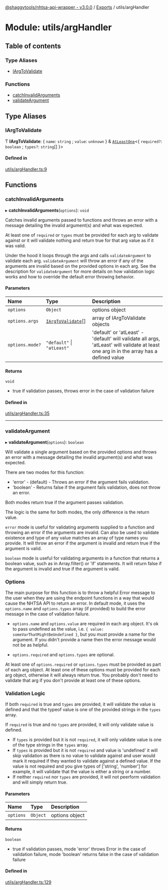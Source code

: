 [@shaggytools/nhtsa-api-wrapper - v3.0.0](../index.md) / [Exports](../modules.md) / utils/argHandler

# Module: utils/argHandler

## Table of contents

### Type Aliases

- [IArgToValidate](utils_argHandler.md#iargtovalidate)

### Functions

- [catchInvalidArguments](utils_argHandler.md#catchinvalidarguments)
- [validateArgument](utils_argHandler.md#validateargument)

## Type Aliases

### IArgToValidate

Ƭ **IArgToValidate**: { `name`: `string` ; `value`: `unknown`  } & [`AtLeastOne`](utils_types.md#atleastone)<{ `required?`: `boolean` ; `types?`: `string`[]  }\>

#### Defined in

[utils/argHandler.ts:9](https://github.com/ShaggyTech/nhtsa-api-wrapper/blob/158685c/packages/lib/src/utils/argHandler.ts#L9)

## Functions

### catchInvalidArguments

▸ **catchInvalidArguments**(`options`): `void`

Catches invalid arguments passed to functions and throws an error with a message detailing the
invalid argument(s) and what was expected.

At least one of `required` or `types` must be provided for each arg to validate against or it
will validate nothing and return true for that arg value as if it was valid.

Under the hood it loops through the args and calls `validateArgument` to validate each arg.
`validateArgument` will throw an error if any of the arguments are invalid based on the provided
options in each arg. See the description for `validateArgument` for more details on how
validation logic works and how to override the default error throwing behavior.

#### Parameters

| Name | Type | Description |
| :------ | :------ | :------ |
| `options` | `Object` | options object |
| `options.args` | [`IArgToValidate`](utils_argHandler.md#iargtovalidate)[] | array of IArgToValidate objects |
| `options.mode?` | ``"default"`` \| ``"atLeast"`` | 'default' or 'atLeast' - 'default' will validate all args, 'atLeast' will validate at least one arg in in the array has a defined value |

#### Returns

`void`

- true if validation passes, throws error in the case of validation failure

#### Defined in

[utils/argHandler.ts:35](https://github.com/ShaggyTech/nhtsa-api-wrapper/blob/158685c/packages/lib/src/utils/argHandler.ts#L35)

___

### validateArgument

▸ **validateArgument**(`options`): `boolean`

Will validate a single argument based on the provided options and throws an error with a message
detailing the invalid argument(s) and what was expected.

There are two modes for this function:
- 'error' - (default) - Throws an error if the argument fails validation.
- 'boolean' - Returns false if the argument fails validation, does not throw an error.

Both modes return true if the argument passes validation.

The logic is the same for both modes, the only difference is the return value.

`error` mode is useful for validating arguments supplied to a function and throwing an
error if the arguments are invalid. Can also be used to validate existence and type of any
value matches an array of type names you provide. It will throw an error if the argument is
invalid and return true if the argument is valid.

`boolean` mode is useful for validating arguments in a function that returns a boolean value,
such as in Array.filter() or 'if' statements. It will return false if the argument is invalid
and true if the argument is valid.

### Options

The main purpose for this function is to throw a helpful Error message to the user when they
are using the endpoint functions in a way that would cause the NHTSA API to return an error.
In default mode, it uses the `options.name` and `options.types` array (if provided) to build the
error message in the case of validation failure.

- `options.name` and `options.value` are required in each arg object. It's ok to pass undefined
as the value, i.e. `{ value: someVarThatMightBeUndefined }`, but you must provide a name for the
argument. If you didn't provide a name then the error message would not be as helpful.

- `options.required` and `options.types` are optional.

At least one of `options.required` or `options.types` must be provided as part of each arg
object. At least one of these options must be provided for each arg object, otherwise it will
always return true. You probably don't need to validate that arg if you don't provide at least
one of these options.

### Validation Logic

If both `required` is true and `types` are provided, it will validate the value is defined and
that the typeof value is one of the provided strings in the `types` array.

If `required` is true and no `types` are provided, it will only validate value is defined.

- If `types` is provided but it is not `required`, it will only validate value is one of the
type strings in the `types` array.
- If `types` is provided but it is not `required` and value is 'undefined' it will skip
validation as there is no value to validate against and user would mark it required if they
wanted to validate against a defined value. If the value is not required and you give types of
['string', 'number'] for example, it will validate that the value is either a string or a number.
- If neither `required` nor `types` are provided, it will not peerform validation and will
simply return true.

#### Parameters

| Name | Type | Description |
| :------ | :------ | :------ |
| `options` | `Object` | options object |

#### Returns

`boolean`

- true if validation passes, mode 'error' throws Error in the case of
validation failure, mode 'boolean' returns false in the case of validation failure

#### Defined in

[utils/argHandler.ts:129](https://github.com/ShaggyTech/nhtsa-api-wrapper/blob/158685c/packages/lib/src/utils/argHandler.ts#L129)
